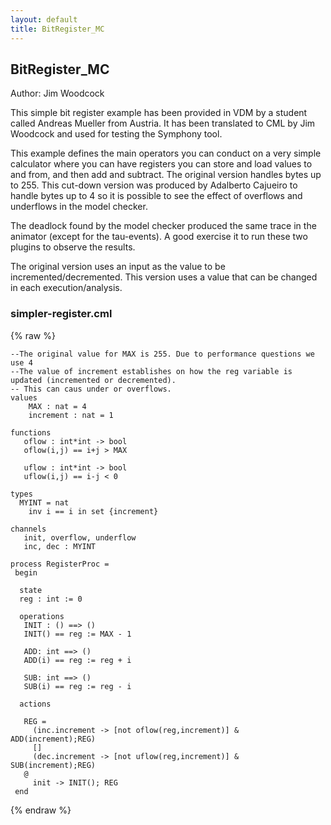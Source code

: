 ```yaml
---
layout: default
title: BitRegister_MC
---
```


## BitRegister_MC
Author: Jim Woodcock


This simple bit register example has been provided in VDM by a student called Andreas Mueller from Austria. 
It has been translated to CML by Jim Woodcock and used for testing the Symphony tool.

This example defines the main operators you can conduct on a very simple calculator where you can have 
registers you can store and load values to and from, and then add and subtract. The original version handles 
bytes up to 255. This cut-down version was produced by Adalberto Cajueiro to handle bytes up to 4 so it is 
possible to see the effect of overflows and underflows in the model checker.

The deadlock found by the model checker produced the same trace in the animator (except for the tau-events).
A good exercise it to run these two plugins to observe the results. 

The original version uses an input as the value to be incremented/decremented. This version uses a value 
that can be changed in each execution/analysis.


### simpler-register.cml

{% raw %}
~~~
--The original value for MAX is 255. Due to performance questions we use 4
--The value of increment establishes on how the reg variable is updated (incremented or decremented).
-- This can caus under or overflows. 
values
    MAX : nat = 4
    increment : nat = 1
    
functions
   oflow : int*int -> bool
   oflow(i,j) == i+j > MAX

   uflow : int*int -> bool
   uflow(i,j) == i-j < 0

types
  MYINT = nat
    inv i == i in set {increment}
    
channels
   init, overflow, underflow
   inc, dec : MYINT

process RegisterProc = 
 begin
	
  state 
  reg : int	:= 0

  operations  
   INIT : () ==> ()
   INIT() == reg := MAX - 1

   ADD: int ==> ()
   ADD(i) == reg := reg + i

   SUB: int ==> ()
   SUB(i) == reg := reg - i
   
  actions
   
   REG = 
     (inc.increment -> [not oflow(reg,increment)] & ADD(increment);REG)
     []
     (dec.increment -> [not uflow(reg,increment)] & SUB(increment);REG)
   @
     init -> INIT(); REG
 end
~~~
{% endraw %}

